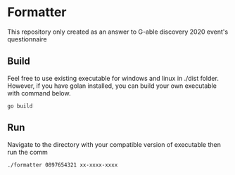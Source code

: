 # Formatter
This repository only created as an answer to G-able discovery 2020 event's questionnaire
## Build
Feel free to use existing executable for windows and linux in ./dist folder. However, if you have golan installed, you can build your own executable with command below.
```
go build
```
## Run
Navigate to the directory with your compatible version of executable then run the comm
```
./formatter 0897654321 xx-xxxx-xxxx
```
